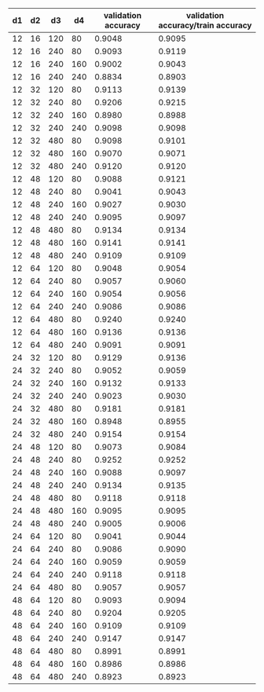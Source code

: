 d1   | d2 |  d3 | d4  | validation accuracy | validation accuracy/train accuracy
-----| ---| --- | ----| -------|-------
 12  | 16 | 120 |  80 | 0.9048 | 0.9095 
 12  | 16 | 240 |  80 | 0.9093 | 0.9119 
 12  | 16 | 240 | 160 | 0.9002 | 0.9043 
 12  | 16 | 240 | 240 | 0.8834 | 0.8903 
 12  | 32 | 120 |  80 | 0.9113 | 0.9139 
 12  | 32 | 240 |  80 | 0.9206 | 0.9215 
 12  | 32 | 240 | 160 | 0.8980 | 0.8988 
 12  | 32 | 240 | 240 | 0.9098 | 0.9098 
 12  | 32 | 480 |  80 | 0.9098 | 0.9101 
 12  | 32 | 480 | 160 | 0.9070 | 0.9071 
 12  | 32 | 480 | 240 | 0.9120 | 0.9120 
 12  | 48 | 120 |  80 | 0.9088 | 0.9121 
 12  | 48 | 240 |  80 | 0.9041 | 0.9043 
 12  | 48 | 240 | 160 | 0.9027 | 0.9030 
 12  | 48 | 240 | 240 | 0.9095 | 0.9097 
 12  | 48 | 480 |  80 | 0.9134 | 0.9134 
 12  | 48 | 480 | 160 | 0.9141 | 0.9141 
 12  | 48 | 480 | 240 | 0.9109 | 0.9109 
 12  | 64 | 120 |  80 | 0.9048 | 0.9054 
 12  | 64 | 240 |  80 | 0.9057 | 0.9060 
 12  | 64 | 240 | 160 | 0.9054 | 0.9056 
 12  | 64 | 240 | 240 | 0.9086 | 0.9086 
 12  | 64 | 480 |  80 | 0.9240 | 0.9240 
 12  | 64 | 480 | 160 | 0.9136 | 0.9136 
 12  | 64 | 480 | 240 | 0.9091 | 0.9091 
 24  | 32 | 120 |  80 | 0.9129 | 0.9136 
 24  | 32 | 240 |  80 | 0.9052 | 0.9059 
 24  | 32 | 240 | 160 | 0.9132 | 0.9133 
 24  | 32 | 240 | 240 | 0.9023 | 0.9030 
 24  | 32 | 480 |  80 | 0.9181 | 0.9181 
 24  | 32 | 480 | 160 | 0.8948 | 0.8955 
 24  | 32 | 480 | 240 | 0.9154 | 0.9154 
 24  | 48 | 120 |  80 | 0.9073 | 0.9084 
 24  | 48 | 240 |  80 | 0.9252 | 0.9252 
 24  | 48 | 240 | 160 | 0.9088 | 0.9097 
 24  | 48 | 240 | 240 | 0.9134 | 0.9135 
 24  | 48 | 480 |  80 | 0.9118 | 0.9118 
 24  | 48 | 480 | 160 | 0.9095 | 0.9095 
 24  | 48 | 480 | 240 | 0.9005 | 0.9006 
 24  | 64 | 120 |  80 | 0.9041 | 0.9044 
 24  | 64 | 240 |  80 | 0.9086 | 0.9090 
 24  | 64 | 240 | 160 | 0.9059 | 0.9059 
 24  | 64 | 240 | 240 | 0.9118 | 0.9118 
 24  | 64 | 480 |  80 | 0.9057 | 0.9057 
 48  | 64 | 120 |  80 | 0.9093 | 0.9094 
 48  | 64 | 240 |  80 | 0.9204 | 0.9205 
 48  | 64 | 240 | 160 | 0.9109 | 0.9109 
 48  | 64 | 240 | 240 | 0.9147 | 0.9147 
 48  | 64 | 480 |  80 | 0.8991 | 0.8991 
 48  | 64 | 480 | 160 | 0.8986 | 0.8986 
 48  | 64 | 480 | 240 | 0.8923 | 0.8923
